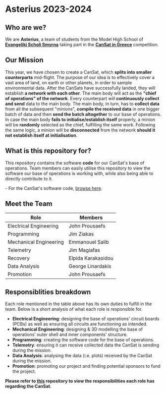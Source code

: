 # Asterius 2023-2024

## Who are we?
We are **Asterius**, a team of students from the Model High School of **[Evangeliki Scholi Smyrna](http://lyk-evsch-n-smyrn.att.sch.gr/wordpress/)** taking part in the **[CanSat in Greece](https://cansat.gr)** competition.

## Our Mission
This year, we have chosen to create a CanSat, which **splits into smaller counterparts** mid-flight. The purpose of our idea is to effectively cover a vast area of land, on earth or other planets, in order to sample environmental data. After the CanSats have successfully landed, they will establish **a network with each other**. The main body will act as the **"chief of operations" of the network**. Every counterpart will **continuously collect and send** data to the main body. The main body, in turn, has to **collect data** from all the subsequent "minions", **compile the received data** in one bigger batch of data and then **send the batch altogether** to our base of operations. In case the main body **fails to initialise/establish itself** properly, a minion will be **randomly** selected as the chief, fulfilling the same work. Following the same logic, a minion will be **disconnected** from the network **should it not establish itself at initialisation**.

## What is this repository for?
This repository contains the software **code** for our CanSat's base of operations. Team members can easily utilise this repository to view the software our base of operations is working with, while also being able to directly contribute to it.

\- For the CanSat's software code, [browse here](https://github.com/Bimi05/Asterius-CanSat).

## Meet the Team
|             Role             |         Members         |
| ---------------------------- | ----------------------- |
|    Electrical Engineering    |      John Prousaefs     |
|          Programming         |        Jim Ziakas       |
|    Mechanical Engineering    |     Emmanouel Salib     |
|           Telemetry          |       Jim Magiafas      |
|           Recovery           |    Elpida Karakasidou   |
|         Data Analysis        |     George Linardakis   |
|           Promotion          |      John Prousaefs     |

## Responsiblities breakdown
Each role mentioned in the table above has its own duties to fulfill in the team.
Below is a short analysis of what each role is responsible for.

- **Electrical Engineering**: designing the base of operations' circuit boards (PCBs) as well as ensuring all circuits are functioning as intended.
- **Mechanical Engineering**: designing & 3D modelling the base of operations' outer shell and inner components' structure.
- **Programming**: creating the software code for the base of operations.
- **Telemetry**: ensuring it can receive collected data the CanSat is sending during the mission.
- **Data Analysis**: analysing the data (i.e. plots) received by the CanSat during the mission.
- **Promotion**: promoting our project and finding potential sponsors to fund the project.

**__Please refer to [this](https://github.com/Bimi05/Asterius-CanSat) repository to view the responsibilities each role has regarding the CanSat.__**

